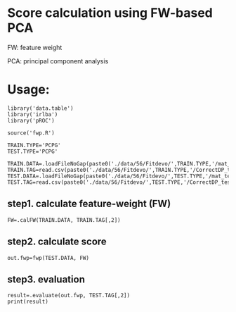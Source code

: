 #  Score calculation using FW-based PCA

FW: feature weight

PCA: principal component analysis

# Usage:

    library('data.table')
    library('irlba')
    library('pROC')
    
    source('fwp.R')
    
    TRAIN.TYPE='PCPG'
    TEST.TYPE='PCPG'
    
    TRAIN.DATA=.loadFileNoGap(paste0('./data/56/Fitdevo/',TRAIN.TYPE,'/mat_train.tsv'))
    TRAIN.TAG=read.csv(paste0('./data/56/Fitdevo/',TRAIN.TYPE,'/CorrectDP_train.csv'),header=F)
    TEST.DATA=.loadFileNoGap(paste0('./data/56/Fitdevo/',TEST.TYPE,'/mat_test.tsv'))
    TEST.TAG=read.csv(paste0('./data/56/Fitdevo/',TEST.TYPE,'/CorrectDP_test.csv'),header=F)
    
## step1. calculate feature-weight (FW)

    FW=.calFW(TRAIN.DATA, TRAIN.TAG[,2])
    
## step2. calculate score

    out.fwp=fwp(TEST.DATA, FW)
    
## step3. evaluation
    
    result=.evaluate(out.fwp, TEST.TAG[,2])   
    print(result)
    
